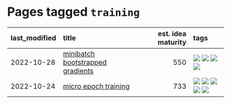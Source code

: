 # Pages tagged `training`

|last_modified|title|est. idea maturity|tags
|:---|:---|---:|:---|
|2022-10-28|[minibatch bootstrapped gradients](../minibatch-bootstrapped-gradients.md)|550|[![](https://img.shields.io/badge/tag-experimental-eac1b9)](../tags/experimental.md) [![](https://img.shields.io/badge/tag-optimization-1614f8)](../tags/optimization.md) [![](https://img.shields.io/badge/tag-training-e9b626)](../tags/training.md) [![](https://img.shields.io/badge/tag-wip-96f021)](../tags/wip.md)|
|2022-10-24|[micro epoch training](../micro-epoch.md)|733|[![](https://img.shields.io/badge/tag-augmentation-6013c8)](../tags/augmentation.md) [![](https://img.shields.io/badge/tag-dataset-112e27)](../tags/dataset.md) [![](https://img.shields.io/badge/tag-heuristics-e3be61)](../tags/heuristics.md) [![](https://img.shields.io/badge/tag-tooling-4bcfd8)](../tags/tooling.md) [![](https://img.shields.io/badge/tag-training-e9b626)](../tags/training.md)|